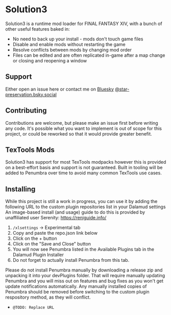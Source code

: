 # Solution3

Solution3 is a runtime mod loader for FINAL FANTASY XIV, with a bunch of other useful features baked in:

* No need to back up your install - mods don't touch game files
* Disable and enable mods without restarting the game
* Resolve conflicts between mods by changing mod order
* Files can be edited and are often replicated in-game after a map change or closing and reopening a window

## Support
Either open an issue here or contact me on [Bluesky](https://bsky.app/profile/star-preservation.bsky.social) [@star-preservation.bsky.social](https://bsky.app/profile/star-preservation.bsky.social)

## Contributing
Contributions are welcome, but please make an issue first before writing any code. It's possible what you want to implement is out of scope for this project, or could be reworked so that it would provide greater benefit.

## TexTools Mods
Solution3 has support for most TexTools modpacks however this is provided on a best-effort basis and support is not guaranteed. Built in tooling will be added to Penumbra over time to avoid many common TexTools use cases.

## Installing 
While this project is still a work in progress, you can use it by adding the following URL to the custom plugin repositories list in your Dalamud settings
An image-based install (and usage) guide to do this is provided by unaffiliated user Serenity: https://reniguide.info/

1. `/xlsettings` -> Experimental tab
2. Copy and paste the repo.json link below
3. Click on the + button
4. Click on the "Save and Close" button
5. You will now see Penumbra listed in the Available Plugins tab in the Dalamud Plugin Installer
6. Do not forget to actually install Penumbra from this tab.

Please do not install Penumbra manually by downloading a release zip and unpacking it into your devPlugins folder. That will require manually updating Penumbra and you will miss out on features and bug fixes as you won't get update notifications automatically. Any manually installed copies of Penumbra should be removed before switching to the custom plugin respository method, as they will conflict.
- `@TODO: Replace URL`
